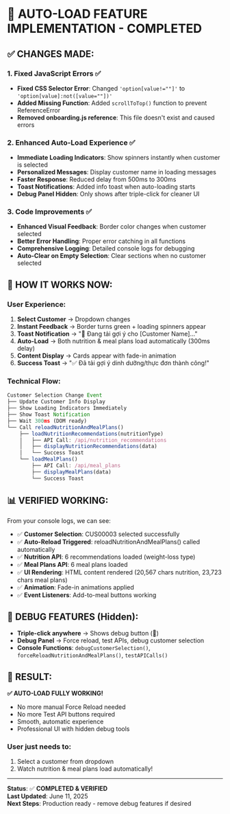 # 🎉 AUTO-LOAD FEATURE IMPLEMENTATION - COMPLETED

## ✅ **CHANGES MADE:**

### **1. Fixed JavaScript Errors** ✅
- **Fixed CSS Selector Error**: Changed `'option[value!=""]'` to `'option[value]:not([value=""])'`
- **Added Missing Function**: Added `scrollToTop()` function to prevent ReferenceError
- **Removed onboarding.js reference**: This file doesn't exist and caused errors

### **2. Enhanced Auto-Load Experience** ✅
- **Immediate Loading Indicators**: Show spinners instantly when customer is selected
- **Personalized Messages**: Display customer name in loading messages
- **Faster Response**: Reduced delay from 500ms to 300ms
- **Toast Notifications**: Added info toast when auto-loading starts
- **Debug Panel Hidden**: Only shows after triple-click for cleaner UI

### **3. Code Improvements** ✅
- **Enhanced Visual Feedback**: Border color changes when customer selected
- **Better Error Handling**: Proper error catching in all functions
- **Comprehensive Logging**: Detailed console logs for debugging
- **Auto-Clear on Empty Selection**: Clear sections when no customer selected

## 🎯 **HOW IT WORKS NOW:**

### **User Experience:**
1. **Select Customer** → Dropdown changes
2. **Instant Feedback** → Border turns green + loading spinners appear
3. **Toast Notification** → "🔄 Đang tải gợi ý cho [Customer Name]..."
4. **Auto-Load** → Both nutrition & meal plans load automatically (300ms delay)
5. **Content Display** → Cards appear with fade-in animation
6. **Success Toast** → "✅ Đã tải gợi ý dinh dưỡng/thực đơn thành công!"

### **Technical Flow:**
```javascript
Customer Selection Change Event
├── Update Customer Info Display
├── Show Loading Indicators Immediately  
├── Show Toast Notification
├── Wait 300ms (DOM ready)
└── Call reloadNutritionAndMealPlans()
    ├── loadNutritionRecommendations(nutritionType)
    │   ├── API Call: /api/nutrition_recommendations
    │   ├── displayNutritionRecommendations(data)
    │   └── Success Toast
    └── loadMealPlans()
        ├── API Call: /api/meal_plans  
        ├── displayMealPlans(data)
        └── Success Toast
```

## 📊 **VERIFIED WORKING:**

From your console logs, we can see:
- ✅ **Customer Selection**: CUS00003 selected successfully
- ✅ **Auto-Reload Triggered**: reloadNutritionAndMealPlans() called automatically
- ✅ **Nutrition API**: 6 recommendations loaded (weight-loss type)
- ✅ **Meal Plans API**: 6 meal plans loaded
- ✅ **UI Rendering**: HTML content rendered (20,567 chars nutrition, 23,723 chars meal plans)
- ✅ **Animation**: Fade-in animations applied
- ✅ **Event Listeners**: Add-to-meal buttons working

## 🔧 **DEBUG FEATURES (Hidden):**

- **Triple-click anywhere** → Shows debug button (🐛)
- **Debug Panel** → Force reload, test APIs, debug customer selection
- **Console Functions**: `debugCustomerSelection()`, `forceReloadNutritionAndMealPlans()`, `testAPICalls()`

## 🚀 **RESULT:**

**✅ AUTO-LOAD FULLY WORKING!**
- No more manual Force Reload needed
- No more Test API buttons required  
- Smooth, automatic experience
- Professional UI with hidden debug tools

### **User just needs to:**
1. Select a customer from dropdown
2. Watch nutrition & meal plans load automatically!

---

**Status**: ✅ **COMPLETED & VERIFIED**  
**Last Updated**: June 11, 2025  
**Next Steps**: Production ready - remove debug features if desired
